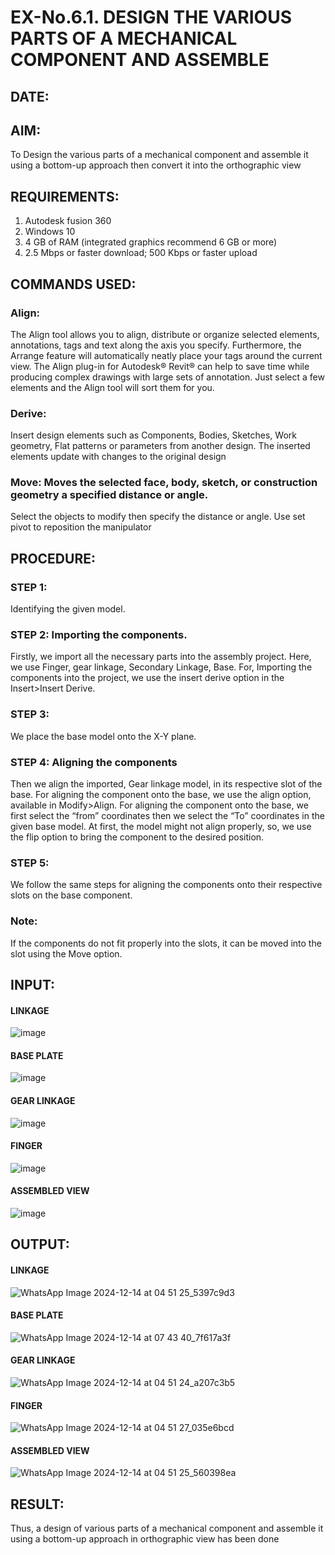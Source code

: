 # EX-No.6.1. DESIGN THE VARIOUS PARTS OF A MECHANICAL COMPONENT AND ASSEMBLE

## DATE:

## AIM: 
To Design the various parts of a mechanical component and assemble it using a bottom-up approach then convert it into the orthographic view

## REQUIREMENTS: 
1. Autodesk fusion 360
2. Windows 10
3. 4 GB of RAM (integrated graphics recommend 6 GB or more)
4. 2.5 Mbps or faster download; 500 Kbps or faster upload 

## COMMANDS USED:
### Align: 
The Align tool allows you to align, distribute or organize selected elements, annotations, tags and text along the axis you specify. Furthermore, the Arrange feature will automatically neatly place your tags around the current view.
The Align plug-in for Autodesk® Revit® can help to save time while producing complex drawings with large sets of annotation.
Just select a few elements and the Align tool will sort them for you.

### Derive:
Insert design elements such as Components, Bodies, Sketches, Work geometry, Flat patterns or parameters from another design.
The inserted elements update with changes to the original design

### Move: Moves the selected face, body, sketch, or construction geometry a specified distance or angle.
Select the objects to modify then specify the distance or angle. Use set pivot to reposition the manipulator

## PROCEDURE:
### STEP 1: 
 Identifying the given model.

### STEP 2: Importing the components.
Firstly, we import all the necessary parts into the assembly project. Here, we use Finger, gear linkage, Secondary Linkage, Base. For, Importing the components into the project, we use the insert derive option in the Insert>Insert Derive.

### STEP 3: 
We place the base model onto the X-Y plane.

### STEP 4: Aligning the components
Then we align the imported, Gear linkage model, in its respective slot of the base.
For aligning the component onto the base, we use the align option, available in Modify>Align.
For aligning the component onto the base, we first select the “from” coordinates then we select the “To” coordinates in the given base model. At first, the model might not align properly, so, we use the flip option to bring the component to the desired position.

### STEP 5: 
We follow the same steps for aligning the components onto their respective      slots on the base component.

### Note: 
If the components do not fit properly into the slots, it can be moved into the slot using the Move option.

## INPUT: 

#### LINKAGE
![image](https://user-images.githubusercontent.com/113594316/199413513-8fa5b9db-0546-49d0-ad4c-230b22984d3c.png)

#### BASE PLATE  
![image](https://user-images.githubusercontent.com/113594316/199413545-3b2fd515-6e27-4d28-9da3-c9ce20cb2a42.png)

#### GEAR LINKAGE
![image](https://user-images.githubusercontent.com/113594316/199413566-05708531-fc78-44c9-ab98-4f8a9066d318.png)

#### FINGER
![image](https://user-images.githubusercontent.com/113594316/199413594-5de9578e-5800-4e69-8c76-6a5749e31805.png)

#### ASSEMBLED VIEW
![image](https://user-images.githubusercontent.com/113594316/199413636-df0a61ce-964f-490d-9a16-e5986ebbf403.png)

## OUTPUT:


#### LINKAGE
![WhatsApp Image 2024-12-14 at 04 51 25_5397c9d3](https://github.com/user-attachments/assets/a7834977-86ee-4d78-98f3-87f820a378a5)

#### BASE PLATE  
![WhatsApp Image 2024-12-14 at 07 43 40_7f617a3f](https://github.com/user-attachments/assets/851319ba-b62c-4e20-a03f-16d4937ce383)


#### GEAR LINKAGE
![WhatsApp Image 2024-12-14 at 04 51 24_a207c3b5](https://github.com/user-attachments/assets/7281ae39-0201-420a-b329-ffa061d00212)
 
#### FINGER
![WhatsApp Image 2024-12-14 at 04 51 27_035e6bcd](https://github.com/user-attachments/assets/82fb96aa-113e-4f05-90f4-0a736caed67b)

#### ASSEMBLED VIEW
![WhatsApp Image 2024-12-14 at 04 51 25_560398ea](https://github.com/user-attachments/assets/ec3eb08d-c3d0-4635-b47f-c19af0da9764)

## RESULT:
Thus, a design of various parts of a mechanical component and assemble it using a bottom-up approach in orthographic view has been done
